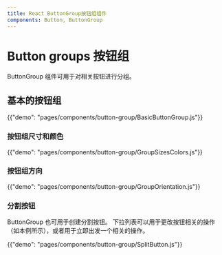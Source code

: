 ```yaml
---
title: React ButtonGroup按钮组组件
components: Button, ButtonGroup
---
```


# Button groups 按钮组

<p class="description">ButtonGroup 组件可用于对相关按钮进行分组。</p>

## 基本的按钮组

{{"demo": "pages/components/button-group/BasicButtonGroup.js"}}

### 按钮组尺寸和颜色

{{"demo": "pages/components/button-group/GroupSizesColors.js"}}

### 按钮组方向

{{"demo": "pages/components/button-group/GroupOrientation.js"}}

### 分割按钮

ButtonGroup 也可用于创建分割按钮。 下拉列表可以用于更改按钮相关的操作（如本例所示），或者用于立即出发一个相关的操作。

{{"demo": "pages/components/button-group/SplitButton.js"}}
